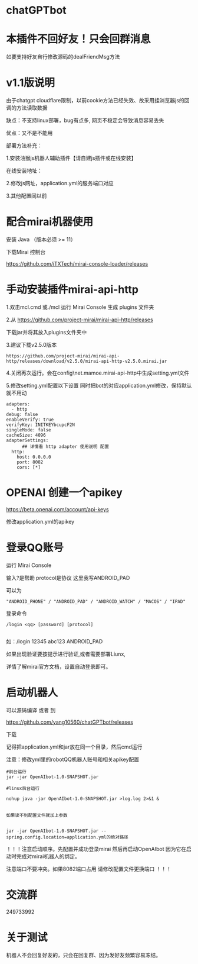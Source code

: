 # chatGPTbot

# 本插件不回好友！只会回群消息
如要支持好友自行修改源码的dealFriendMsg方法

# v1.1版说明
由于chatgpt cloudflare限制，以前cookie方法已经失效、故采用挂浏览器js的回调的方法读取数据

缺点：不支持linux部署，bug有点多, 网页不稳定会导致消息容易丢失

优点：又不是不能用

部署方法补充：

1.安装油猴js机器人辅助插件【请自建js插件或在线安装】

在线安装地址：

2.修改js网址，application.yml的服务端口对应

3.其他配置同以前


# 配合mirai机器使用
安装 Java （版本必须 >= 11）

下载Mirai 控制台

https://github.com/iTXTech/mirai-console-loader/releases

# 手动安装插件mirai-api-http

1.双击mcl.cmd 或./mcl 运行 Mirai Console 生成 plugins 文件夹

2.从 https://github.com/project-mirai/mirai-api-http/releases

下载jar并将其放入plugins文件夹中

3.建议下载v2.5.0版本
```
https://github.com/project-mirai/mirai-api-http/releases/download/v2.5.0/mirai-api-http-v2.5.0.mirai.jar

```

4.关闭再次运行。会在config\net.mamoe.mirai-api-http中生成setting.yml文件

5.修改setting.yml配置以下设置 同时把bot的对应application.yml修改，保持默认就不用动
```properties
adapters: 
  - http
debug: false
enableVerify: true
verifyKey: INITKEYbcupcF2N
singleMode: false
cacheSize: 4096
adapterSettings: 
      ## 详情看 http adapter 使用说明 配置
  http:
    host: 0.0.0.0
    port: 8082
    cors: [*]

```
# OPENAI 创建一个apikey 

https://beta.openai.com/account/api-keys

修改application.yml的apikey



# 登录QQ账号
运行 Mirai Console

输入?是帮助  protocol是协议 这里我写ANDROID_PAD

可以为
```
"ANDROID_PHONE" / "ANDROID_PAD" / "ANDROID_WATCH" / "MACOS" / "IPAD"

```
登录命令

```shell
/login <qq> [password] [protocol]


```
如：/login 12345 abc123 ANDROID_PAD

如果出现验证要按提示进行验证,或者需要部署Liunx,

详情了解mirai官方文档，设置自动登录即可。



# 启动机器人

可以源码编译 或者 到

https://github.com/yang10560/chatGPTbot/releases

下载 

记得把application.yml和jar放在同一个目录，然后cmd运行

注意：修改yml里的robotQQ机器人账号和相关apikey配置

```shell
#前台运行
jar -jar OpenAIbot-1.0-SNAPSHOT.jar

#linux后台运行

nohup java -jar OpenAIbot-1.0-SNAPSHOT.jar >log.log 2>&1 &


如果读不到配置文件就加上参数
```
```

jar -jar OpenAIbot-1.0-SNAPSHOT.jar --spring.config.location=application.yml的绝对路径
```


！！！注意启动顺序。先配置并成功登录mirai 然后再启动OpenAIbot 
因为它在启动时完成对mirai机器人的绑定。

注意端口不要冲突。如果8082端口占用 请修改配置文件更换端口
！！！

# 交流群

249733992

# 关于测试
机器人不会回复好友的，只会在回复群、因为发好友频繁容易冻结。